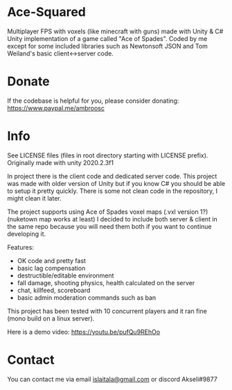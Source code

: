 # Ace-Squared
Multiplayer FPS with voxels (like minecraft with guns) made with Unity & C#
Unity implementation of a game called "Ace of Spades".
Coded by me except for some included libraries such as Newtonsoft JSON and Tom Weiland's basic client<->server code.

# Donate
If the codebase is helpful for you, please consider donating: https://www.paypal.me/ambroosc

# Info
See LICENSE files (files in root directory starting with LICENSE prefix).
Originally made with unity 2020.2.3f1

In project there is the client code and dedicated server code. This project was made with older version of Unity but if you know C# you should be able to setup it pretty quickly. There is some not clean code in the repository, I might clean it later.

The project supports using Ace of Spades voxel maps (.vxl version 1?) (nuketown map works at least)
I decided to include both server & client in the same repo because you will need them both if you want to continue developing it.

Features:
- OK code and pretty fast
- basic lag compensation
- destructible/editable environment
- fall damage, shooting physics, health calculated on the server
- chat, killfeed, scoreboard
- basic admin moderation commands such as ban

This project has been tested with 10 concurrent players and it ran fine (mono build on a linux server).

Here is a demo video:
https://youtu.be/pufQu9REhOo

# Contact
You can contact me via email islaitala@gmail.com or discord Akseli#9877

